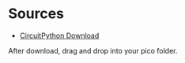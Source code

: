 # Sources
- [CircuitPython Download](https://circuitpython.org/board/raspberry_pi_pico/)

After download, drag and drop into your pico folder.